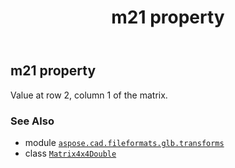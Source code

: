 ﻿---
title: m21 property
second_title: Aspose.CAD for Python via .NET API References
description: 
type: docs
weight: 130
url: /python-net/aspose.cad.fileformats.glb.transforms/matrix4x4double/m21/
is_root: false
---

## m21 property


Value at row 2, column 1 of the matrix.

### See Also
* module [`aspose.cad.fileformats.glb.transforms`](../../)
* class [`Matrix4x4Double`](/cad/python-net/aspose.cad.fileformats.glb.transforms/matrix4x4double)
